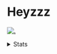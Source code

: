 # Heyzzz  

[![.](https://skillicons.dev/icons?i=js,ts,nextjs,nestjs,mongodb)](https://skillicons.dev)  

<details>
<summary>Stats</summary
<!--START_SECTION:waka-->

```txt
TypeScript    12 hrs 13 mins  █████████████████████▒░░░   85.84 %
JSON          1 hr 4 mins     ██░░░░░░░░░░░░░░░░░░░░░░░   07.59 %
TSConfig      22 mins         ▓░░░░░░░░░░░░░░░░░░░░░░░░   02.60 %
CSS           14 mins         ▒░░░░░░░░░░░░░░░░░░░░░░░░   01.65 %
JavaScript    9 mins          ▒░░░░░░░░░░░░░░░░░░░░░░░░   01.13 %
```

<!--END_SECTION:waka-->
</details>
